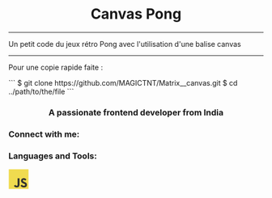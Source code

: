 <h1 align="center">Canvas Pong</h1>

***

<p align="left">
  Un petit code du jeux rétro Pong avec l'utilisation d'une balise canvas

***
Pour une copie rapide faite :
</p>
```
$ git clone https://github.com/MAGICTNT/Matrix__canvas.git
$ cd ../path/to/the/file
```
<h3 align="center">A passionate frontend developer from India</h3>

<h3 align="left">Connect with me:</h3>
<p align="left">
</p>

<h3 align="left">Languages and Tools:</h3>
<p align="left"> <a href="https://developer.mozilla.org/en-US/docs/Web/JavaScript" target="_blank" rel="noreferrer"> <img src="https://raw.githubusercontent.com/devicons/devicon/master/icons/javascript/javascript-original.svg" alt="javascript" width="40" height="40"/> </a> </p>
